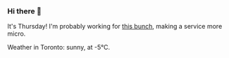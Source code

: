 ### Hi there :wave:

It's Thursday! I'm probably working for [this bunch](https://github.com/kohofinancial), making a service more micro.

Weather in Toronto: sunny, at -5°C.
